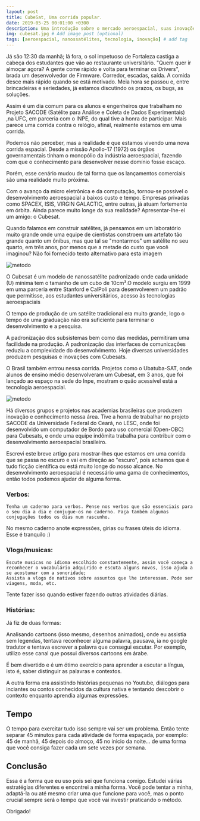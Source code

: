 ```yaml
---
layout: post
title: CubeSat, Uma corrida popular.
date: 2019-05-25 00:01:00 +0300
description: Uma introdução sobre o mercado aeroespacial, suas inovações e minha experiência no setor. # Add post description (optional)
img: cubesat.jpg # Add image post (optional)
tags: [aeroespacial, nanossatélites, tecnologia, inovação] # add tag
---
```


Já são 12:30 da manhã; lá fora, o sol impetuoso de Fortaleza castiga a cabeça dos estudantes que vão ao restaurante universitário. "Quem quer ir almoçar agora? A gente come rápido e volta para terminar os Drivers", brada um desenvolvedor de Firmware. Corredor, escadas, saída. A comida desce mais rápido quando se está motivado. Meia hora se passou e, entre brincadeiras e seriedades, já estamos discutindo os prazos, os bugs, as soluções.

Assim é um dia comum para os alunos e engenheiros que trabalham no Projeto SACODE (Satélite para Análise e Coleta de Dados Experimentais) ,na UFC, em parceria com o INPE, do qual tive a honra de participar. Mais parece uma corrida contra o relógio, afinal, realmente estamos em uma corrida.

Podemos não perceber, mas a realidade é que estamos vivendo uma nova corrida espacial. Desde a missão Apollo-17 (1972) os órgãos governamentais tinham o monopólio da indústria aeroespacial, fazendo com que o conhecimento para desenvolver nesse domínio fosse escaço.

Porém, esse cenário mudou de tal forma que os lançamentos comerciais são uma realidade muito próxima.

Com o avanço da micro eletrônica e da computação, tornou-se possível o desenvolvimento aeroespacial a baixos custo e tempo. Empresas privadas como SPACEX, ISIS, VIRGIN GALACTIC, entre outras, já atuam fortemente em órbita. Ainda parece muito longe da sua realidade? Apresentar-lhe-ei um amigo: o Cubesat.

Quando falamos em construir satélites, já pensamos em um laboratório muito grande onde uma equipe de cientistas constroem um artefato tão grande quanto um ônibus, mas que tal se "montarmos" um satélite no seu quarto, em três anos, por menos que a metade do custo que você imaginou?
Não foi fornecido texto alternativo para esta imagem

![metodo](/assets/img/cubesat2.jpeg)

O Cubesat é um modelo de nanossatélite padronizado onde cada unidade (U) mínima tem o tamanho de um cubo de 10cm³.O modelo surgiu em 1999 em uma parceria entre Stanford e CalPoli para desenvolverem um padrão que permitisse, aos estudantes universitários, acesso às tecnologias aeroespaciais

O tempo de produção de um satélite tradicional era muito grande, logo o tempo de uma graduação não era suficiente para terminar o desenvolvimento e a pesquisa.

A padronização dos subsistemas bem como das medidas, permitiram uma facilidade na produção. A padronização das interfaces de comunicações reduziu a complexidade do desenvolvimento. Hoje diversas universidades produzem pesquisas e inovações com Cubesats.

O Brasil também entrou nessa corrida. Projetos como o Ubatuba-SAT, onde alunos de ensino médio desenvolveram um Cubesat, em 3 anos, que foi lançado ao espaço na sede do Inpe, mostram o quão acessível está a tecnologia aeroespacial. 

 
![metodo](/assets/img/cubesat3.jpeg)

Há diversos grupos e projetos nas academias brasileiras que produzem inovação e conhecimento nessa área. Tive a honra de trabalhar no projeto SACODE da Universidade Federal do Ceará, no LESC, onde foi desenvolvido um computador de Bordo para uso comercial (Open-OBC) para Cubesats, e onde uma equipe indômita trabalha para contribuir com o desenvolvimento aeroespacial brasileiro.

Escrevi este breve artigo para mostrar-lhes que estamos em uma corrida que se passa no escuro e vai em direção ao "escuro", pois achamos que é tudo ficção científica ou está muito longe do nosso alcance. No desenvolvimento aeroespacial é necessário uma gama de conhecimentos, então todos podemos ajudar de alguma forma.

### Verbos:

    Tenha um caderno para verbos. Pense nos verbos que são essenciais para o seu dia a dia e conjugue-os no caderno. Faça também algumas conjugações todos os dias num rascunho.

No mesmo caderno anote expressões, gírias ou frases úteis do idioma. Esse é tranquilo :)

### Vlogs/musicas:

    Escute musicas no idioma escolhido constantemente, assim você começa a reconhecer o vocabulário adquirido e escuta alguns novos, isso ajuda a se acostumar com a sonoridade;
    Assista a vlogs de nativos sobre assuntos que lhe interessam. Pode ser viagens, moda, etc. 

Tente fazer isso quando estiver fazendo outras atividades diárias.

### Histórias:

Já fiz de duas formas:

Analisando cartoons (isso mesmo, desenhos animados), onde eu assistia sem legendas, tentava reconhecer alguma palavra, pausava, ia no google tradutor e tentava escrever a palavra que consegui escutar. Por exemplo, utilizo esse canal que possui diversos cartoons em árabe.

É bem divertido e é um ótimo exercício para aprender a escutar a língua, isto é, saber distinguir as palavras e contextos.

A outra forma era assistindo histórias pequenas no Youtube, diálogos para inciantes ou contos conhecidos da cultura nativa e tentando descobrir o contexto enquanto aprendia algumas expressões.

## Tempo

O tempo para exercitar tudo isso sempre vai ser um problema. Então tente separar 45 minutos para cada atividade de forma espaçada, por exemplo: 45 de manhã, 45 depois do almoço, 45 no inicio da noite... de uma forma que você consiga fazer cada um sete vezes por semana.

## Conclusão

Essa é a forma que eu uso pois sei que funciona comigo. Estudei várias estratégias diferentes e encontrei a minha forma. Você pode tentar a minha, adaptá-la ou até mesmo criar uma que funcione para você, mas o ponto crucial sempre será o tempo que você vai investir praticando o método.

Obrigado!
